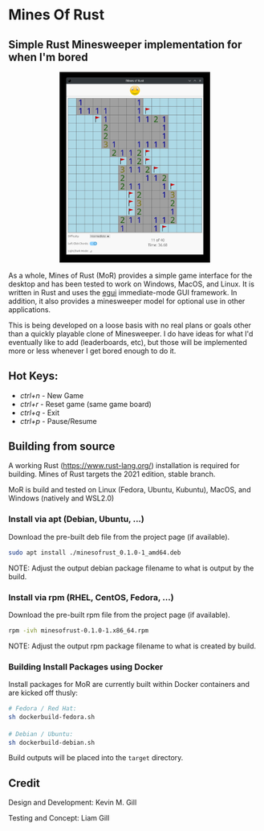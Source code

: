 # Mines Of Rust

## Simple Rust Minesweeper implementation for when I'm bored

<p align="center">
  <img src="assets/minesofrust_screenshot.jpg" width="300">
</p>

As a whole, Mines of Rust (MoR) provides a simple game interface for the desktop and has been tested to work on Windows,
MacOS, and Linux. It is written in Rust and uses the [egui](https://github.com/emilk/egui/) immediate-mode GUI
framework. In addition, it also provides a minesweeper model for optional use in other applications.

This is being developed on a loose basis with no real plans or goals other than a quickly playable clone of Minesweeper.
I do have ideas for what I'd eventually like to add (leaderboards, etc), but those will be implemented more or less
whenever I get bored enough to do it.

## Hot Keys:

* *ctrl+n* - New Game
* *ctrl+r* - Reset game (same game board)
* *ctrl+q* - Exit
* *ctrl+p* - Pause/Resume

## Building from source

A working Rust (https://www.rust-lang.org/) installation is required for building. Mines of Rust targets the 2021
edition, stable branch.

MoR is build and tested on Linux (Fedora, Ubuntu, Kubuntu), MacOS, and Windows (natively and WSL2.0)

### Install via apt (Debian, Ubuntu, ...)

Download the pre-built deb file from the project page (if available).

```bash
sudo apt install ./minesofrust_0.1.0-1_amd64.deb
```

NOTE: Adjust the output debian package filename to what is output by the build.

### Install via rpm (RHEL, CentOS, Fedora, ...)

Download the pre-built rpm file from the project page (if available).

```bash
rpm -ivh minesofrust-0.1.0-1.x86_64.rpm
```

NOTE: Adjust the output rpm package filename to what is created by build.

### Building Install Packages using Docker

Install packages for MoR are currently built within Docker containers and are kicked off thusly:

```bash
# Fedora / Red Hat:
sh dockerbuild-fedora.sh

# Debian / Ubuntu:
sh dockerbuild-debian.sh
```

Build outputs will be placed into the `target` directory.

## Credit

Design and Development: Kevin M. Gill

Testing and Concept: Liam Gill